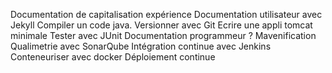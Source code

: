 Documentation de capitalisation expérience
Documentation utilisateur avec Jekyll
Compiler un code java.
Versionner avec Git
Ecrire une appli tomcat minimale
Tester avec JUnit
Documentation programmeur ?
Mavenification
Qualimetrie avec SonarQube
Intégration continue avec Jenkins
Conteneuriser avec docker
Déploiement continue
